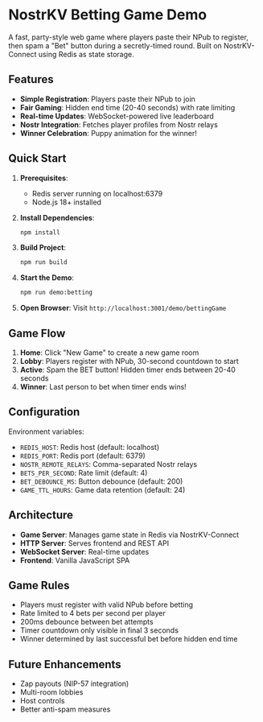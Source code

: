 # NostrKV Betting Game Demo

A fast, party-style web game where players paste their NPub to register, then spam a "Bet" button during a secretly-timed round. Built on NostrKV-Connect using Redis as state storage.

## Features

- **Simple Registration**: Players paste their NPub to join
- **Fair Gaming**: Hidden end time (20-40 seconds) with rate limiting
- **Real-time Updates**: WebSocket-powered live leaderboard
- **Nostr Integration**: Fetches player profiles from Nostr relays
- **Winner Celebration**: Puppy animation for the winner!

## Quick Start

1. **Prerequisites**: 
   - Redis server running on localhost:6379
   - Node.js 18+ installed

2. **Install Dependencies**:
   ```bash
   npm install
   ```

3. **Build Project**:
   ```bash
   npm run build
   ```

4. **Start the Demo**:
   ```bash
   npm run demo:betting
   ```

5. **Open Browser**:
   Visit `http://localhost:3001/demo/bettingGame`

## Game Flow

1. **Home**: Click "New Game" to create a new game room
2. **Lobby**: Players register with NPub, 30-second countdown to start
3. **Active**: Spam the BET button! Hidden timer ends between 20-40 seconds
4. **Winner**: Last person to bet when timer ends wins!

## Configuration

Environment variables:
- `REDIS_HOST`: Redis host (default: localhost)  
- `REDIS_PORT`: Redis port (default: 6379)
- `NOSTR_REMOTE_RELAYS`: Comma-separated Nostr relays
- `BETS_PER_SECOND`: Rate limit (default: 4)
- `BET_DEBOUNCE_MS`: Button debounce (default: 200)
- `GAME_TTL_HOURS`: Game data retention (default: 24)

## Architecture

- **Game Server**: Manages game state in Redis via NostrKV-Connect
- **HTTP Server**: Serves frontend and REST API
- **WebSocket Server**: Real-time updates
- **Frontend**: Vanilla JavaScript SPA

## Game Rules

- Players must register with valid NPub before betting
- Rate limited to 4 bets per second per player
- 200ms debounce between bet attempts
- Timer countdown only visible in final 3 seconds
- Winner determined by last successful bet before hidden end time

## Future Enhancements

- Zap payouts (NIP-57 integration)
- Multi-room lobbies
- Host controls
- Better anti-spam measures